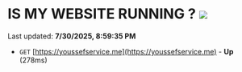 # IS MY WEBSITE RUNNING ? [![](https://img.shields.io/static/v1?label=Sponsor&message=%E2%9D%A4&logo=GitHub&color=%23fe8e86)](https://github.com/sponsors/Youssef-Lehmam)

Last updated: **7/30/2025, 8:59:35 PM**

- `GET` [https://youssefservice.me](https://youssefservice.me) - **Up** (278ms)
